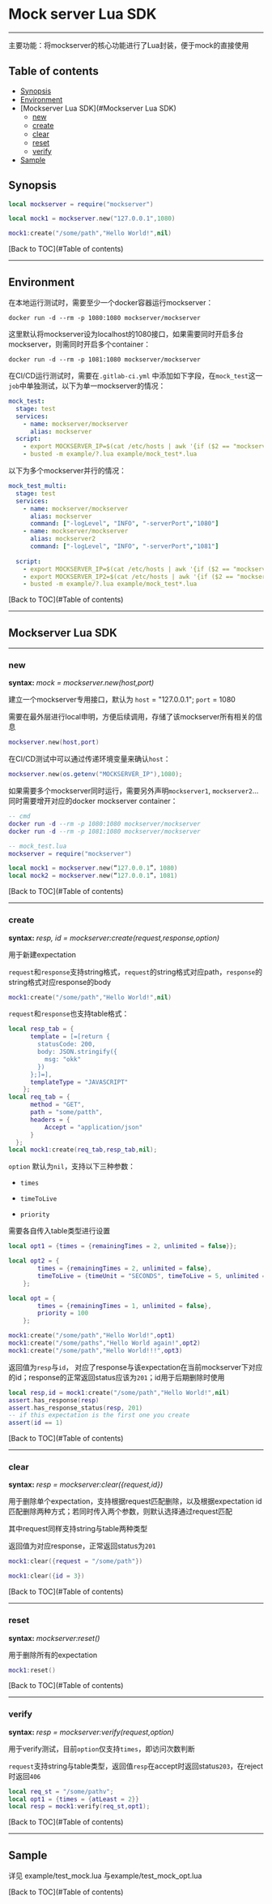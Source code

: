 # Mock server Lua SDK

------

主要功能：将mockserver的核心功能进行了Lua封装，便于mock的直接使用

## Table of contents

- [Synopsis](#Synopsis)
- [Environment](#Environment)
- [Mockserver Lua SDK](#Mockserver Lua SDK)
  - [new](#new)
  - [create](#create)
  - [clear](#clear)
  - [reset](#reset)
  - [verify](#verify)
- [Sample](#Sample)

## Synopsis

```lua
local mockserver = require("mockserver")

local mock1 = mockserver.new("127.0.0.1",1080)

mock1:create("/some/path","Hello World!",nil)
```

[Back to TOC](#Table of contents)

---



## Environment

在本地运行测试时，需要至少一个docker容器运行mockserver：

```shell
docker run -d --rm -p 1080:1080 mockserver/mockserver
```

这里默认将mockserver设为localhost的1080接口，如果需要同时开启多台mockserver，则需同时开启多个container：

```shell
docker run -d --rm -p 1081:1080 mockserver/mockserver
```

在CI/CD运行测试时，需要在`.gitlab-ci.yml` 中添加如下字段，在`mock_test`这一`job`中单独测试，以下为单一mockserver的情况：

```yaml
mock_test:
  stage: test
  services:
    - name: mockserver/mockserver
      alias: mockserver
  script:
    - export MOCKSERVER_IP=$(cat /etc/hosts | awk '{if ($2 == "mockserver") print $1;}')
    - busted -m example/?.lua example/mock_test*.lua
```

以下为多个mockserver并行的情况：

```yaml
mock_test_multi:
  stage: test
  services:
    - name: mockserver/mockserver
      alias: mockserver
      command: ["-logLevel", "INFO", "-serverPort","1080"]
    - name: mockserver/mockserver
      alias: mockserver2
      command: ["-logLevel", "INFO", "-serverPort","1081"]
            
  script:
    - export MOCKSERVER_IP=$(cat /etc/hosts | awk '{if ($2 == "mockserver") print $1;}')
    - export MOCKSERVER_IP2=$(cat /etc/hosts | awk '{if ($2 == "mockserver2") print $1;}')    
    - busted -m example/?.lua example/mock_test*.lua
```

[Back to TOC](#Table of contents)

---



## Mockserver Lua SDK

---

### new

**syntax:** *mock = mockserver.new(host,port)*

建立一个mockserver专用接口，默认为 `host` = "127.0.0.1"; `port` = 1080

需要在最外层进行local申明，方便后续调用，存储了该mockserver所有相关的信息

```lua
mockserver.new(host,port)
```

在CI/CD测试中可以通过传递环境变量来确认`host`：

```lua
mockserver.new(os.getenv("MOCKSERVER_IP"),1080);
```

如果需要多个mockserver同时运行，需要另外声明`mockserver1`, `mockserver2`... 同时需要增开对应的docker mockserver container：

```lua
-- cmd
docker run -d --rm -p 1080:1080 mockserver/mockserver
docker run -d --rm -p 1081:1080 mockserver/mockserver

-- mock_test.lua
mockserver = require("mockserver")

local mock1 = mockserver.new(“127.0.0.1”，1080)
local mock2 = mockserver.new(“127.0.0.1”，1081)
```

[Back to TOC](#Table of contents)

---

### create

**syntax:** *resp, id = mockserver:create(request,response,option)*

用于新建expectation

`request`和`response`支持string格式，`request`的string格式对应path，`response`的string格式对应response的body

```lua
mock1:create("/some/path","Hello World!",nil)
```

`request`和`response`也支持table格式：

```lua
local resp_tab = {
      template = [=[return {
        statusCode: 200, 
        body: JSON.stringify({ 
          msg: "okk"
        })
      };]=],
      templateType = "JAVASCRIPT"
    };
local req_tab = {
      method = "GET",
      path = "some/patth",
      headers = {
          Accept = "application/json"
      }
  };
local mock1:create(req_tab,resp_tab,nil);
```

`option` 默认为`nil`，支持以下三种参数：

- `times`

- `timeToLive`

- `priority`

需要各自传入table类型进行设置

```lua
local opt1 = {times = {remainingTimes = 2, unlimited = false}};

local opt2 = {
        times = {remainingTimes = 2, unlimited = false},
        timeToLive = {timeUnit = "SECONDS", timeToLive = 5, unlimited = false}        
    };

local opt = {
        times = {remainingTimes = 1, unlimited = false},
        priority = 100
    };

mock1:create("/some/path","Hello World!",opt1)
mock1:create("/some/paths","Hello World again!",opt2)
mock1:create("/some/path","Hello World!!!",opt3)
```

返回值为`resp`与`id`， 对应了response与该expectation在当前mockserver下对应的id；response的正常返回status应该为`201`；id用于后期删除时使用

```lua
local resp,id = mock1:create("/some/path","Hello World!",nil)
assert.has_response(resp)
assert.has_response_status(resp, 201)
-- if this expectation is the first one you create
assert(id == 1)
```

[Back to TOC](#Table of contents)

---

### clear

**syntax:** *resp = mockserver:clear({request,id})*

用于删除单个expectation，支持根据request匹配删除，以及根据expectation id匹配删除两种方式；若同时传入两个参数，则默认选择通过request匹配

其中request同样支持string与table两种类型

返回值为对应response，正常返回status为`201`

```lua
mock1:clear({request = "/some/path"})

mock1:clear({id = 3})
```

[Back to TOC](#Table of contents)

---

### reset

**syntax:** *mockserver:reset()*

用于删除所有的expectation

```lua
mock1:reset()
```

[Back to TOC](#Table of contents)

---

### verify

**syntax:** *resp = mockserver:verify(request,option)*

用于verify测试，目前`option`仅支持`times`，即访问次数判断

`request`支持string与table类型，返回值`resp`在accept时返回status`203`，在reject时返回`406`

```lua
local req_st = "/some/pathv";
local opt1 = {times = {atLeast = 2}}
local resp = mock1:verify(req_st,opt1);
```

[Back to TOC](#Table of contents)

---

## Sample

详见 example/test_mock.lua 与example/test_mock_opt.lua

[Back to TOC](#Table of contents)

